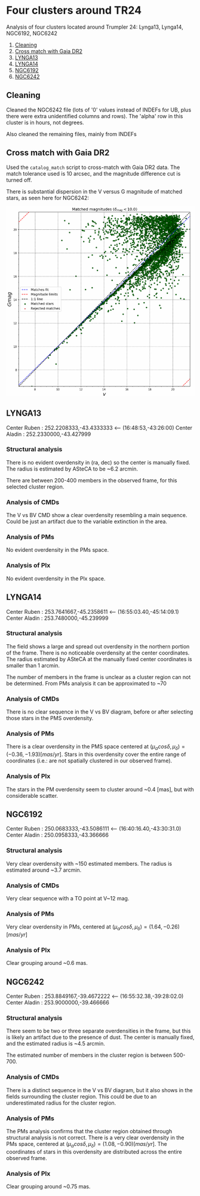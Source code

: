
# Four clusters around TR24

Analysis of four clusters located around Trumpler 24: Lynga13, Lynga14, NGC6192, NGC6242

<!-- MarkdownTOC levels="1,2" autolink="true" style="ordered" -->

1. [Cleaning](#cleaning)
1. [Cross match with Gaia DR2](#cross-match-with-gaia-dr2)
1. [LYNGA13](#lynga13)
1. [LYNGA14](#lynga14)
1. [NGC6192](#ngc6192)
1. [NGC6242](#ngc6242)

<!-- /MarkdownTOC -->


## Cleaning

Cleaned the NGC6242 file (lots of '0' values instead of INDEFs for UB, plus there were extra unidentified columns and rows). The 'alpha' row in this cluster is in hours, not degrees.

Also cleaned the remaining files, mainly from INDEFs


## Cross match with Gaia DR2
Used the `catalog_match` script to cross-match with Gaia DR2 data. The match tolerance used is 10 arcsec, and the magnitude difference cut is turned off.

There is substantial dispersion in the V versus G magnitude of matched stars, as seen here for NGC6242:

![](./figs/cm_ngc6242.png)


## LYNGA13

Center Ruben  : 252.2208333,-43.4333333 <-- (16:48:53,-43:26:00)
Center Aladin : 252.2330000,-43.427999

### Structural analysis
There is no evident overdensity in (ra, dec) so the center is manually fixed. The radius is estimated by ASteCA to be ~6.2 arcmin.

There are between 200-400 members in the observed frame, for this selected cluster region.

### Analysis of CMDs
The V vs BV CMD show a clear overdensity resembling a main sequence. Could be just an artifact due to the variable extinction in the area.

### Analysis of PMs
No evident overdensity in the PMs space.

### Analysis of Plx
No evident overdensity in the Plx space.



## LYNGA14

Center Ruben  : 253.7641667,-45.2358611 <-- (16:55:03.40,-45:14:09.1)
Center Aladin : 253.7480000,-45.239999

### Structural analysis
The field shows a large and spread out overdensity in the northern portion of the frame. There is no noticeable overdensity at the center coordinates. The radius estimated by ASteCA at the manually fixed center coordinates is smaller than 1 arcmin.

The number of members in the frame is unclear as a cluster region can not be determined. From PMs analysis it can be approximated to ~70

### Analysis of CMDs
There is no clear sequence in the V vs BV diagram, before or after selecting those stars in the PMS overdensity.

### Analysis of PMs
There is a clear overdensity in the PMS space centered at $(\mu_{\alpha} cos{\delta}, \mu_{\delta}) = (-0.36, -1.93) [mas/yr]$. Stars in this overdensity cover the entire range of coordinates (i.e.: are not spatially clustered in our observed frame).

### Analysis of Plx
The stars in the PM overdensity seem to cluster around ~0.4 [mas], but with considerable scatter.


## NGC6192

Center Ruben  : 250.0683333,-43.5086111 <-- (16:40:16.40,-43:30:31.0)
Center Aladin : 250.0958333,-43.366666

### Structural analysis
Very clear overdensity with ~150 estimated members. The radius is estimated around ~3.7 arcmin.

### Analysis of CMDs
Very clear sequence with a TO point at V~12 mag.

### Analysis of PMs
Very clear overdensity in PMs, centered at $(\mu_{\alpha} cos{\delta}, \mu_{\delta}) = (1.64, -0.26) [mas/yr]$

### Analysis of Plx
Clear grouping around ~0.6 mas.


## NGC6242

Center Ruben  : 253.8849167,-39.4672222 <-- (16:55:32.38,-39:28:02.0)
Center Aladin : 253.9000000,-39.466666

### Structural analysis
There seem to be two or three separate overdensities in the frame, but this is likely an artifact due to the presence of dust. The center is manually fixed, and the estimated radius is ~4.5 arcmin.

The estimated number of members in the cluster region is between 500-700.

### Analysis of CMDs
There is a distinct sequence in the V vs BV diagram, but it also shows in the fields surrounding the cluster region. This could be due to an underestimated radius for the cluster region.

### Analysis of PMs
The PMs analysis confirms that the cluster region obtained through structural analysis is not correct. There is a very clear overdensity in the PMs space, centered at
$(\mu_{\alpha} cos{\delta}, \mu_{\delta}) = (1.08, -0.90) [mas/yr]$. The coordinates of stars in this overdensity are distributed across the entire observed frame.

### Analysis of Plx
Clear grouping around ~0.75 mas.